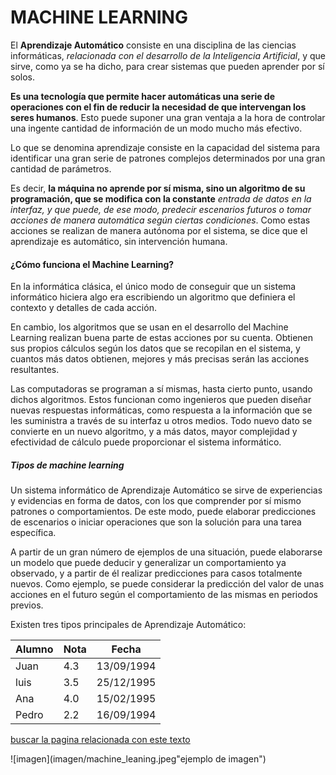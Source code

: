 # MACHINE LEARNING

El **Aprendizaje Automático** consiste en una disciplina de las ciencias informáticas, *relacionada con el desarrollo de la Inteligencia Artificial*, y que sirve, como ya se ha dicho, para crear sistemas que pueden aprender por sí solos.

**Es una tecnología que permite hacer automáticas una serie de operaciones con el fin de reducir la necesidad de que intervengan los seres humanos**. Esto puede suponer una gran ventaja a la hora de controlar una ingente cantidad de información de un modo mucho más efectivo.

Lo que se denomina aprendizaje consiste en la capacidad del sistema para identificar una gran serie de patrones complejos determinados por una gran cantidad de parámetros.

Es decir, **la máquina no aprende por sí misma, sino un algoritmo de su programación, que se modifica con la constante** *entrada de datos en la interfaz, y que puede, de ese modo, predecir escenarios futuros o tomar acciones de manera automática según ciertas condiciones*. Como estas acciones se realizan de manera autónoma por el sistema, se dice que el aprendizaje es automático, sin intervención humana.

#### ¿Cómo funciona el Machine Learning?

En la informática clásica, el único modo de conseguir que un sistema informático hiciera algo era escribiendo un algoritmo que definiera el contexto y detalles de cada acción.

En cambio, los algoritmos que se usan en el desarrollo del Machine Learning realizan buena parte de estas acciones por su cuenta. Obtienen sus propios cálculos según los datos que se recopilan en el sistema, y cuantos más datos obtienen, mejores y más precisas serán las acciones resultantes.

Las computadoras se programan a sí mismas, hasta cierto punto, usando dichos algoritmos. Estos funcionan como ingenieros que pueden diseñar nuevas respuestas informáticas, como respuesta a la información que se les suministra a través de su interfaz u otros medios. Todo nuevo dato se convierte en un nuevo algoritmo, y a más datos, mayor complejidad y efectividad de cálculo puede proporcionar el sistema informático.

##### Tipos de machine learning

Un sistema informático de Aprendizaje Automático se sirve de experiencias y evidencias en forma de datos, con los que comprender por sí mismo patrones o comportamientos. De este modo, puede elaborar predicciones de escenarios o iniciar operaciones que son la solución para una tarea específica.

A partir de un gran número de ejemplos de una situación, puede elaborarse un modelo que puede deducir y generalizar un comportamiento ya observado, y a partir de él realizar predicciones para casos totalmente nuevos. Como ejemplo, se puede considerar la predicción del valor de unas acciones en el futuro según el comportamiento de las mismas en periodos previos.

Existen tres tipos principales de Aprendizaje Automático:

Alumno|Nota|Fecha
---|---|---
Juan|4.3|13/09/1994
luis|3.5|25/12/1995
Ana|4.0|15/02/1995
Pedro|2.2|16/09/1994


[buscar la pagina relacionada con este texto](https://www.apd.es/que-es-machine-learning/)




![imagen](imagen/machine_leaning.jpeg"ejemplo de imagen")
